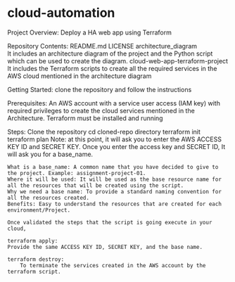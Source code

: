 # cloud-automation

Project Overview: 
	Deploy a HA web app using Terraform
 

Repository Contents:
	README.md
	LICENSE
	architecture_diagram		
		It includes an architecture diagram of the project and the Python script which can be used to create the diagram. 
	cloud-web-app-terraform-project
		It includes the Terraform scripts to create all the required services in the AWS cloud mentioned in the architecture diagram 


Getting Started:
	clone the repository and follow the instructions


Prerequisites:
	An AWS account with a service user access (IAM key) with required privileges to create the cloud services mentioned in the Architecture.
	Terraform must be installed and running


Steps:
	Clone the repository
	cd cloned-repo directory
	terraform init
	terraform plan
		Note: at this point, it will ask you to enter the AWS ACCESS KEY ID and SECRET KEY. Once you enter the access key and SECRET ID, It will ask you for a base_name.
  
	What is a base_name: A common name that you have decided to give to the project. Example: assignment-project-01.
	Where it will be used: It will be used as the base resource name for all the resources that will be created using the script.
	Why we need a base name: To provide a standard naming convention for all the resources created.
	Benefits: Easy to understand the resources that are created for each environment/Project.

 	Once validated the steps that the script is going execute in your cloud, 

	terraform apply:
	Provide the same ACCESS KEY ID, SECRET KEY, and the base name.
	
	terraform destroy:
		To terminate the services created in the AWS account by the terraform script.
